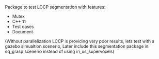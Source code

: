 Package to test LCCP segmentation with features:

- Mutex
- C++ 11
- Test cases 
- Document

(Without parallelization LCCP is providing very poor results, 
lets test with a gazebo simualtion scenerio,
Later include this segmentation package in sq_grasp scenerio instead of using iri_os_supervoxels)

